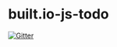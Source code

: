 # built.io-js-todo

[![Gitter](https://badges.gitter.im/raweng/built.io-js-todo.svg)](https://gitter.im/raweng/built.io-js-todo?utm_source=badge&utm_medium=badge&utm_campaign=pr-badge&utm_content=badge)